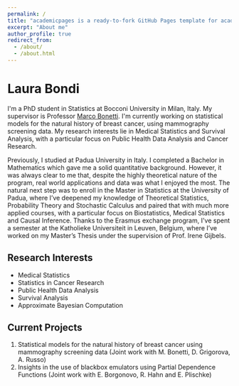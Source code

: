 ```yaml
---
permalink: /
title: "academicpages is a ready-to-fork GitHub Pages template for academic personal websites"
excerpt: "About me"
author_profile: true
redirect_from: 
  - /about/
  - /about.html
---
```


Laura Bondi
======

I'm a PhD student in Statistics at Bocconi University in Milan, Italy. My supervisor is Professor [Marco Bonetti](http://faculty.unibocconi.it/marcobonetti/). I'm currently working on statistical models for the natural history of breast cancer, using mammography screening data.  My research interests lie in Medical Statistics and Survival Analysis, with a particular focus on Public Health Data Analysis and Cancer Research.

Previously, I studied at Padua University in Italy.
I completed a Bachelor in Mathematics which gave me a solid quantitative background. However, it was always clear to me that, despite the highly theoretical nature of the program, real world applications and data was what I enjoyed the most.
The natural next step was to enroll in the Master in Statistics at the University of Padua, where I’ve deepened my knowledge of Theoretical Statistics, Probability Theory and Stochastic Calculus and paired that with much more applied courses, with a particular focus on Biostatistics, Medical Statistics and Causal Inference.
Thanks to the Erasmus exchange program, I've spent a semester at the Katholieke Universiteit in Leuven, Belgium, where I’ve worked on my Master’s Thesis under the supervision of Prof. Irene Gijbels.


Research Interests
------
* Medical Statistics
* Statistics in Cancer Research
* Public Health Data Analysis
* Survival Analysis
* Approximate Bayesian Computation


Current Projects
------
1. Statistical models for the natural history of breast cancer using mammography screening data (Joint work with M. Bonetti, D. Grigorova, A. Russo)
2. Insights in the use of blackbox emulators using Partial Dependence Functions (Joint work with E. Borgonovo, R. Hahn and E. Plischke)
